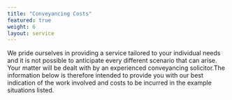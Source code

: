 ```yaml
---
title: "Conveyancing Costs"
featured: true
weight: 6
layout: service
---
```


We pride ourselves in providing a service tailored to your individual needs and it is not possible to anticipate every different scenario that can arise. Your matter will be dealt with by an experienced conveyancing solicitor.The information below is therefore intended to provide you with our best indication of the work  involved and costs to be incurred in the example situations listed.